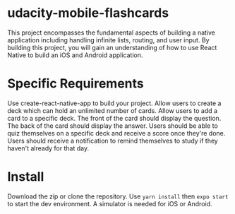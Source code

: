 # udacity-mobile-flashcards

This project encompasses the fundamental aspects of building a native application including handling infinite lists, routing, and user input. By building this project, you will gain an understanding of how to use React Native to build an iOS and Android application.

# Specific Requirements
Use create-react-native-app to build your project.
Allow users to create a deck which can hold an unlimited number of cards.
Allow users to add a card to a specific deck.
The front of the card should display the question.
The back of the card should display the answer.
Users should be able to quiz themselves on a specific deck and receive a score once they're done.
Users should receive a notification to remind themselves to study if they haven't already for that day.

# Install

Download the zip or clone the repository. Use `yarn install` then `expo start` to start the dev environment. A simulator is needed for iOS or Android.
